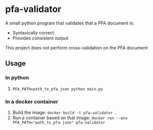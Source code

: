# pfa-validator

A small python program that validates that a PFA document is:
- Syntaxically correct
- Provides consistent output

This project does not perform cross-validation on the PFA document

## Usage

### In python
1. `PFA_PATH=path_to_pfa.json python main.py`

### In a docker container
1. Build the image: `docker build -t pfa-validator .`
2. Run a container based on that image: `docker run --env PFA_PATH="path_to_pfa.json" pfa-validator`
